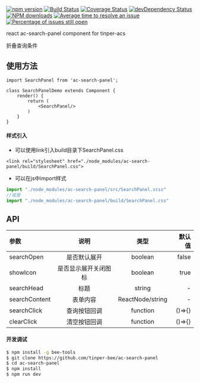 [![npm version](https://img.shields.io/npm/v/ac-search-panel.svg)](https://www.npmjs.com/package/ac-search-panel)
[![Build Status](https://img.shields.io/travis/tinper-bee/ac-search-panel/master.svg)](https://travis-ci.org/tinper-bee/ac-search-panel)
[![Coverage Status](https://coveralls.io/repos/github/tinper-bee/ac-search-panel/badge.svg?branch=master)](https://coveralls.io/github/tinper-bee/ac-search-panel?branch=master)
[![devDependency Status](https://img.shields.io/david/dev/tinper-bee/ac-search-panel.svg)](https://david-dm.org/tinper-bee/ac-search-panel#info=devDependencies)
[![NPM downloads](http://img.shields.io/npm/dm/ac-search-panel.svg?style=flat)](https://npmjs.org/package/ac-search-panel)
[![Average time to resolve an issue](http://isitmaintained.com/badge/resolution/tinper-bee/ac-search-panel.svg)](http://isitmaintained.com/project/tinper-bee/ac-search-panel "Average time to resolve an issue")
[![Percentage of issues still open](http://isitmaintained.com/badge/open/tinper-bee/ac-search-panel.svg)](http://isitmaintained.com/project/tinper-bee/ac-search-panel "Percentage of issues still open")


react ac-search-panel component for tinper-acs

折叠查询条件

## 使用方法

```
import SearchPanel from 'ac-search-panel';

class SearchPanelDemo extends Component {
    render() {
        return (
            <SearchPanel/>
        )
    }
}
```
#### 样式引入
- 可以使用link引入build目录下SearchPanel.css
```
<link rel="stylesheet" href="./node_modules/ac-search-panel/build/SearchPanel.css">
```
- 可以在js中import样式
```js
import "./node_modules/ac-search-panel/src/SearchPanel.scss"
//或是
import "./node_modules/ac-search-panel/build/SearchPanel.css"
```


## API

|参数|说明|类型|默认值|
|:--|:---:|:--:|---:|
|searchOpen|是否默认展开|boolean|false|
|showIcon|是否显示展开关闭图标|boolean|true|
|searchHead|标题|string|-|
|searchContent|表单内容|ReactNode/string|-|
|searchClick|查询按钮回调|function|()=>{}|
|clearClick|清空按钮回调|function|()=>{}|

#### 开发调试

```sh
$ npm install -g bee-tools
$ git clone https://github.com/tinper-bee/ac-search-panel
$ cd ac-search-panel
$ npm install
$ npm run dev
```

